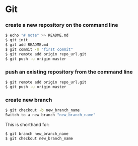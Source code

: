 # Git

### create a new repository on the command line 
```bash
$ echo "# note" >> README.md
$ git init
$ git add README.md
$ git commit -m "first commit"
$ git remote add origin repo_url.git
$ git push -u origin master
```

###  push an existing repository from the command line
```bash
$ git remote add origin repo_url.git
$ git push -u origin master
```

### create new branch
```bash
$ git checkout -b new_branch_name 
Switch to a new branch "new_branch_name"
```
This is shorthand for:
```bash
$ git branch new_branch_name
$ git checkout new_branch_name
```
